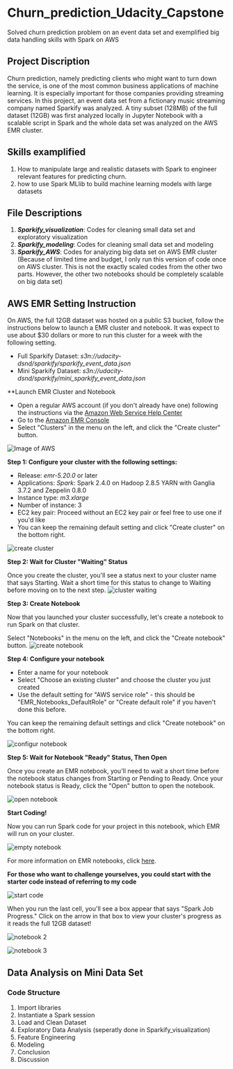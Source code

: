 # Churn_prediction_Udacity_Capstone
Solved churn prediction problem on an event data set and exemplified big data handling skills with Spark on AWS

## Project Discription

Churn prediction, namely predicting clients who might want to turn down the service, is one of the most common business applications of machine learning. It is especially important for those companies providing streaming services. In this project, an event data set from a fictionary music streaming company named Sparkify was analyzed. A tiny subset (128MB) of the full dataset (12GB) was first analyzed locally in Jupyter Notebook with a scalable script in Spark and the whole data set was analyzed on the AWS EMR cluster. 

## Skills examplified
1. How to manipulate large and realistic datasets with Spark to engineer relevant features for predicting churn. 
2. how to use Spark MLlib to build machine learning models with large datasets

## File Descriptions
1. **_Sparkify_visualization_**: Codes for cleaning small data set and exploratory visualization
2. **_Sparkify_modeling_**: Codes for cleaning small data set and modeling
3. **_Sparkify_AWS_**: Codes for analyzing big data set on AWS EMR cluster (Because of limited time and budget, I only run this version of code once on AWS cluster. This is not the exactly scaled codes from the other two parts. However, the other two notebooks should be completely scalable on big data set) 

## AWS EMR Setting Instruction

On AWS, the full 12GB dataset was hosted on a public S3 bucket, follow the instructions below to launch a EMR cluster and notebook. It was expect to use about $30 dollars or more to run this cluster for a week with the following setting.

* Full Sparkify Dataset: *s3n://udacity-dsnd/sparkify/sparkify_event_data.json*
* Mini Sparkify Dataset: *s3n://udacity-dsnd/sparkify/mini_sparkify_event_data.json*

**Launch EMR Cluster and Notebook

* Open a regular AWS account (if you don't already have one) following the instructions via the [Amazon Web Service Help Center](https://aws.amazon.com/premiumsupport/knowledge-center/create-and-activate-aws-account/)
* Go to the [Amazon EMR Console](https://signin.aws.amazon.com/signin?redirect_uri=https%3A%2F%2Fconsole.aws.amazon.com%2Felasticmapreduce%2Fhome%3Fstate%3DhashArgs%2523%26isauthcode%3Dtrue&client_id=arn%3Aaws%3Aiam%3A%3A015428540659%3Auser%2Femr&forceMobileApp=0&code_challenge=eP2O9hqlLWWxfs_97cQ_W-0F5Bccl4DFS9PDSR4Rptg&code_challenge_method=SHA-256)
* Select "Clusters" in the menu on the left, and click the "Create cluster" button.

![Image of AWS](https://github.com/Tselmeg-C/Churn_prediction_Udacity_Capstone/blob/master/images%20in%20Github%20readme/amazon-emr.png)

**Step 1: Configure your cluster with the following settings:**

* Release: *emr-5.20.0* or later
* Applications: *Spark*: Spark 2.4.0 on Hadoop 2.8.5 YARN with Ganglia 3.7.2 and Zeppelin 0.8.0
* Instance type: *m3.xlarge*
* Number of instance: 3
* EC2 key pair: Proceed without an EC2 key pair or feel free to use one if you'd like
* You can keep the remaining default setting and click "Create cluster" on the bottom right.

![create cluster](https://github.com/Tselmeg-C/Churn_prediction_Udacity_Capstone/blob/master/images%20in%20Github%20readme/configure-cluster.png)

**Step 2: Wait for Cluster "Waiting" Status**

Once you create the cluster, you'll see a status next to your cluster name that says Starting. Wait a short time for this status to change to Waiting before moving on to the next step.
![cluster waiting](https://github.com/Tselmeg-C/Churn_prediction_Udacity_Capstone/blob/master/images%20in%20Github%20readme/cluster-waiting.png)

**Step 3: Create Notebook**

Now that you launched your cluster successfully, let's create a notebook to run Spark on that cluster.

Select "Notebooks" in the menu on the left, and click the "Create notebook" button.
![create notebook](https://github.com/Tselmeg-C/Churn_prediction_Udacity_Capstone/blob/master/images%20in%20Github%20readme/create-notebook-button.png)

**Step 4: Configure your notebook**

* Enter a name for your notebook
* Select "Choose an existing cluster" and choose the cluster you just created
* Use the default setting for "AWS service role" - this should be "EMR_Notebooks_DefaultRole" or "Create default role" if you haven't done this before.

You can keep the remaining default settings and click "Create notebook" on the bottom right.

![configur notebook](https://github.com/Tselmeg-C/Churn_prediction_Udacity_Capstone/blob/master/images%20in%20Github%20readme/configure-notebook.png)

**Step 5: Wait for Notebook "Ready" Status, Then Open**

Once you create an EMR notebook, you'll need to wait a short time before the notebook status changes from Starting or Pending to Ready. Once your notebook status is Ready, click the "Open" button to open the notebook.

![open notebook](https://github.com/Tselmeg-C/Churn_prediction_Udacity_Capstone/blob/master/images%20in%20Github%20readme/notebook-ready.png)

**Start Coding!**

Now you can run Spark code for your project in this notebook, which EMR will run on your cluster. 

![empty notebook](https://github.com/Tselmeg-C/Churn_prediction_Udacity_Capstone/blob/master/images%20in%20Github%20readme/empty-notebook.png)

For more information on EMR notebooks, click [here](https://docs.aws.amazon.com/emr/latest/ManagementGuide/emr-managed-notebooks.html).

**For those who want to challenge yourselves, you could start with the starter code instead of referring to my code**

![start code](https://github.com/Tselmeg-C/Churn_prediction_Udacity_Capstone/blob/master/images%20in%20Github%20readme/spark-notebook-1.png)

When you run the last cell, you'll see a box appear that says "Spark Job Progress." Click on the arrow in that box to view your cluster's progress as it reads the full 12GB dataset! 

![notebook 2](https://github.com/Tselmeg-C/Churn_prediction_Udacity_Capstone/blob/master/images%20in%20Github%20readme/spark-notebook-2.png)

![notebook 3](https://github.com/Tselmeg-C/Churn_prediction_Udacity_Capstone/blob/master/images%20in%20Github%20readme/spark-notebook-3.png)

## Data Analysis on Mini Data Set

### Code Structure
1. Import libraries
2. Instantiate a Spark session
3. Load and Clean Dataset
4. Exploratory Data Analysis (seperatly done in Sparkify_visualization)
5. Feature Engineering
6. Modeling
7. Conclusion
8. Discussion

#### 



